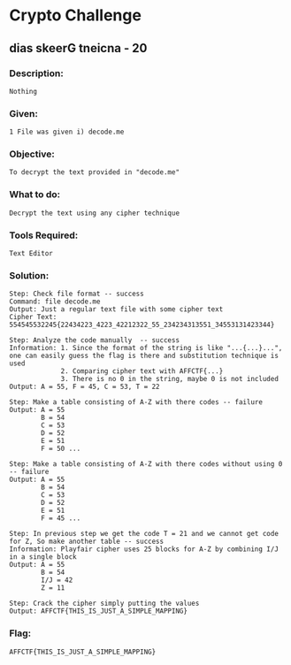 # Crypto Challenge

## dias skeerG tneicna - 20

### Description: 
```Nothing```

### Given: 
```1 File was given i) decode.me```

### Objective: 
```To decrypt the text provided in "decode.me"```

### What to do: 
```Decrypt the text using any cipher technique```

### Tools Required: 
    Text Editor

### Solution:
    
    Step: Check file format -- success
    Command: file decode.me
    Output: Just a regular text file with some cipher text
    Cipher Text: 554545532245{22434223_4223_42212322_55_234234313551_34553131423344}

    Step: Analyze the code manually  -- success
    Information: 1. Since the format of the string is like "...{...}...", one can easily guess the flag is there and substitution technique is used
                 2. Comparing cipher text with AFFCTF{...}
                 3. There is no 0 in the string, maybe 0 is not included
    Output: A = 55, F = 45, C = 53, T = 22

    Step: Make a table consisting of A-Z with there codes -- failure
    Output: A = 55
            B = 54
            C = 53
            D = 52
            E = 51
            F = 50 ...

    Step: Make a table consisting of A-Z with there codes without using 0 -- failure
    Output: A = 55
            B = 54
            C = 53
            D = 52
            E = 51
            F = 45 ...      

    Step: In previous step we get the code T = 21 and we cannot get code for Z, So make another table -- success
    Information: Playfair cipher uses 25 blocks for A-Z by combining I/J in a single block
    Output: A = 55
            B = 54
            I/J = 42
            Z = 11

    Step: Crack the cipher simply putting the values
    Output: AFFCTF{THIS_IS_JUST_A_SIMPLE_MAPPING}

### Flag: 
    AFFCTF{THIS_IS_JUST_A_SIMPLE_MAPPING}
